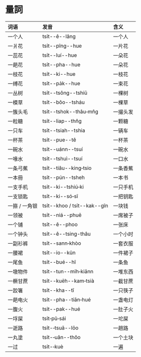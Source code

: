 # 量詞

| 词语 | 发音 | 含义 |
| :--- | :--- | :--- |
| 一个人 | tsi̍t--ê--lâng | 一个人 |
| 一爿花 | tsi̍t--pîng--hue | 一片花 |
| 一蕊花 | tsi̍t--luí--hue | 一朵花 |
| 一葩花 | tsi̍t--pha--hue | 一朵花 |
| 一枝花 | tsi̍t--ki--hue | 一枝花 |
| 一缚花 | tsi̍t--pa̍k--hue | 一束花 |
| 一丛树 | tsi̍t--tsông--tshiū | 一棵树 |
| 一模草 | tsi̍t--bôo--tsháu | 一棵草 |
| 一簇头毛 | tsi̍t--tshok--thâu‑mn̂g | 一撮头发 |
| 一粒糖 | tsi̍t--liap--thn̂g | 一颗糖 |
| 一只车   | tsi̍t--tsiah--tshia | 一辆车 |
| 一杯茶 | tsi̍t--pue--tê | 一杯茶 |
| 一碗水 | tsi̍t--uánn--tsuí | 一碗水 |
| 一喙水 | tsi̍t--tshuì--tsuí | 一口水 |
| 一条弓蕉 | tsi̍t--tiâu--king‑tsio | 一条香蕉 |
| 一本冊 | tsi̍t--pún--tsheh | 一本书 |
| 一支手机 | tsi̍t--ki--tshiú‑ki | 一只手机 |
| 一支锁匙 | tsi̍t--ki--só‑sî | 一把钥匙 |
| 一箍 / 一角银 | tsi̍t--khoo / tsi̍t--kak--gîn | 一块钱 |
| 一领被 | tsi̍t--niá--phuē | 一席被子 |
| 一个铺 | tsi̍t--ê--phoo | 一张床 |
| 一个钟头 | tsi̍t--ê--tsing-thâu | 一个小时 |
| 一副衫裤 | tsi̍t--sann‑khòo | 一套衣服 |
| 一腰裙 | tsi̍t--io--kûn | 一件裙子 |
| 一尾鱼 | tsi̍t--bué--hî | 一条鱼 |
| 一墩物件 | tsi̍t--tun--mi̍h‑kiānn | 一堆东西 |
| 一橛甘蔗 | tsi̍t--kue̍h--kam‑tsià | 一截甘蔗 |
| 一跤箸 | tsi̍t--kha--tī | 一只筷子 |
| 一葩电火 | tsi̍t--pha--tiān‑hué | 一盏电灯 |
| 一腹火 | tsi̍t--pak--hué | 一肚子火 |
| 一垺屎 | tsi̍t‑pû‑sái | 一坨屎 |
| 一逝路 | tsi̍t-‑tsuā--lōo | 一趟路 |
| 一丸塗 | tsi̍t-‑uân--thôo | 一个土块 |
| 一过 | tsi̍t-‑kuè | 一遍 |

